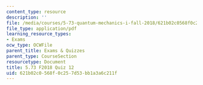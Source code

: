 ```yaml
---
content_type: resource
description: ''
file: /media/courses/5-73-quantum-mechanics-i-fall-2018/621b02c0568f0c257d53bb1a3a6c211f_MIT5_73F18_quiz12.pdf
file_type: application/pdf
learning_resource_types:
- Exams
ocw_type: OCWFile
parent_title: Exams & Quizzes
parent_type: CourseSection
resourcetype: Document
title: 5.73 F2018 Quiz 12
uid: 621b02c0-568f-0c25-7d53-bb1a3a6c211f
---
```

